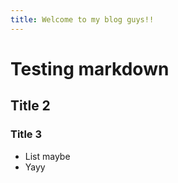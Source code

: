 ```yaml
---
title: Welcome to my blog guys!!
---
```


# Testing markdown
## Title 2
### Title 3

- List maybe
- Yayy
